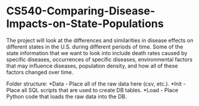 # CS540-Comparing-Disease-Impacts-on-State-Populations
The project will look at the differences and similarities in disease effects on different states in the U.S. during different periods of time. Some of the state information that we want to look into include death rates caused by specific diseases, occurrences of specific diseases, environmental factors that may influence diseases, population density, and how all of these factors changed over time.

Folder structure:
*Data - Place all of the raw data here (csv, etc.).
*Init - Place all SQL scripts that are used to create DB tables.
*Load - Place Python code that loads the raw data into the DB.
